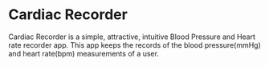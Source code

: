 <h1>Cardiac Recorder</h1>
Cardiac Recorder is a simple, attractive, intuitive Blood Pressure and Heart rate recorder app. This app keeps the records of the blood pressure(mmHg) and heart rate(bpm) measurements of a user.
